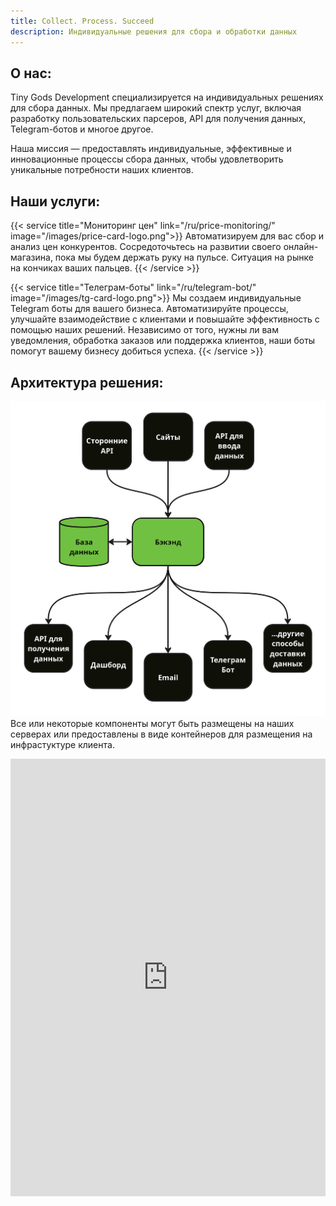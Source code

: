 ```yaml
---
title: Collect. Process. Succeed
description: Индивидуальные решения для сбора и обработки данных
---
```



## О нас:

Tiny Gods Development специализируется на индивидуальных решениях для сбора данных. Мы предлагаем широкий спектр услуг, включая разработку пользовательских парсеров, API для получения данных, Telegram-ботов и многое другое.

Наша миссия — предоставлять индивидуальные, эффективные и инновационные процессы сбора данных, чтобы удовлетворить уникальные потребности наших клиентов.

## Наши услуги:

{{< service title="Мониторинг цен" link="/ru/price-monitoring/" image="/images/price-card-logo.png">}}
Автоматизируем для вас сбор и анализ цен конкурентов. Сосредоточьтесь на развитии своего онлайн-магазина, пока мы будем держать руку на пульсе. Ситуация на рынке на кончиках ваших пальцев.
{{< /service >}}

{{< service title="Телеграм-боты" link="/ru/telegram-bot/" image="/images/tg-card-logo.png">}}
Мы создаем индивидуальные Telegram боты для вашего бизнеса. Автоматизируйте процессы, улучшайте взаимодействие с клиентами и повышайте эффективность с помощью наших решений. Независимо от того, нужны ли вам уведомления, обработка заказов или поддержка клиентов, наши боты помогут вашему бизнесу добиться успеха.
{{< /service >}}

## Архитектура решения:
![Solution architecture](/images/SA-ru.jpg)
Все или некоторые компоненты могут быть размещены на наших серверах или предоставлены в виде контейнеров для размещения на инфрастуктуре клиента.

<iframe class="airtable-embed" src="https://airtable.com/embed/appnzmRUtyRqKiKbK/pagitBKa2vrKz7Ytx/form" frameborder="0" onmousewheel="" width="100%" height="700" style="background: transparent; border: 0px solid #ccc;"></iframe>
